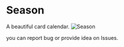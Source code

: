 # Season
A beautiful card calendar.
![Season](http://icemono.oss-cn-hangzhou.aliyuncs.com/images/img_season.jpg)

you can report bug or provide idea on Issues.
